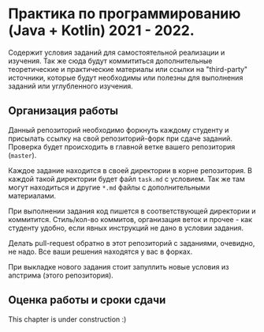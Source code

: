 # Практика по программированию (Java + Kotlin) 2021 - 2022.

Содержит условия заданий для самостоятельной реализации и изучения. 
Так же сюда будут коммититься дополнительные теоретические и практические материалы
или ссылки на "third-party" источники,
которые будут необходимы или полезны для выполнения заданий или углубленного изучения.

## Организация работы

Данный репозиторий необходимо форкнуть каждому студенту и присылать ссылку на свой репозиторий-форк при сдаче заданий. Проверка будет происходить в главной ветке вашего репозитория (`master`).

Каждое задание находится в своей директории в корне репозитория. 
В каждой такой директории будет файл `task.md` с условием. 
Так же там могут находиться и другие `*.md` файлы с дополнительными материалами.

При выполнении задания код пишется в соответствующей директории и коммитится. 
Стиль/кол-во коммитов, организация веток и прочее - как студенту удобно,
если явных инструкций не дано в условии задания.

Делать pull-request обратно в этот репозиторий с заданиями, очевидно, не надо.
Все ваши решения находятся у вас в форках.

При выкладке нового задания стоит запуллить новые условия из апстрима (этого репозитория).

## Оценка работы и сроки сдачи

This chapter is under construction :)